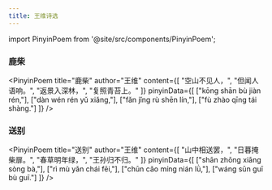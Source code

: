 ```yaml
---
title: 王维诗选
---
```


import PinyinPoem from '@site/src/components/PinyinPoem';

<div className="hidden-title">

### 鹿柴

</div>

<PinyinPoem 
  title="鹿柴" 
  author="王维"
  content={[
    "空山不见人，",
    "但闻人语响。",
    "返景入深林，",
    "复照青苔上。"
  ]}
  pinyinData={[
    ["kōng shān bù jiàn rén,"],
    ["dàn wén rén yǔ xiǎng,"],
    ["fǎn jǐng rù shēn lín,"],
    ["fù zhào qīng tái shàng."]
  ]}
/>

<div className="hidden-title">

### 送别

</div>

<PinyinPoem 
  title="送别" 
  author="王维"
  content={[
    "山中相送罢，",
    "日暮掩柴扉。",
    "春草明年绿，",
    "王孙归不归。"
  ]}
  pinyinData={[
    ["shān zhōng xiāng sòng bà,"],
    ["rì mù yǎn chái fēi,"],
    ["chūn cǎo míng nián lǜ,"],
    ["wáng sūn guī bù guī."]
  ]}
/> 